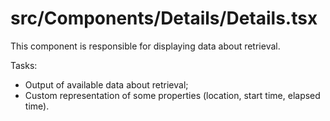 src/Components/Details/Details.tsx
===
This component is responsible for displaying data about retrieval.

Tasks:

* Output of available data about retrieval;
* Custom representation of some properties (location, start time, elapsed time).